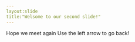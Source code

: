 ```yaml
---
layout:slide
title:"Welsome to our second slide!"
---
```

Hope we meet again
Use the left arrow to go back!
